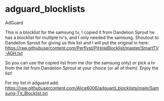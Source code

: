 # adguard_blocklists
AdGuard

This is a blocklist for the samsung tv, I copied it from Dandelion Sprout he has a blocklist for multiple tv's, and I only needed the samsung.
Shoutout to Dandelion Sprout for giving us this list and I will put the original in here: https://raw.githubusercontent.com/Perflyst/PiHoleBlocklist/master/SmartTV-AGH.txt

So you can use the copied list from me (for the samsung only) or pick a tv from the list from Dandelion Sprout at your choice (or all of them). Enjoy the list!

For my list in adguard add: https://raw.githubusercontent.com/Alice6006/adguard_blocklists/main/Samsung-TV_Blocklist.txt
